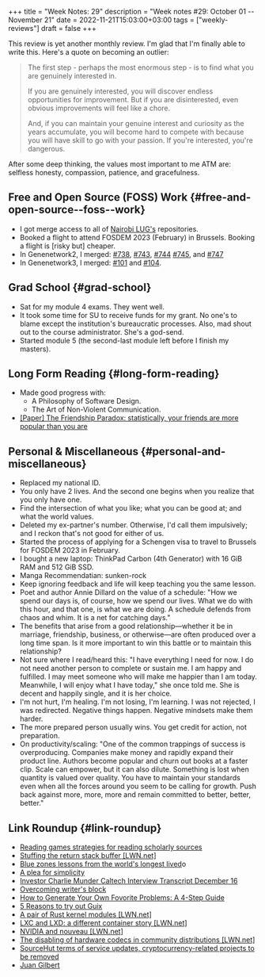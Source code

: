 +++
title = "Week Notes: 29"
description = "Week notes #29: October 01 -- November 21"
date = 2022-11-21T15:03:00+03:00
tags = ["weekly-reviews"]
draft = false
+++

This review is yet another monthly review.  I'm glad that I'm finally
able to write this.  Here's a quote on becoming an outlier:

> The first step - perhaps the most enormous step - is to find what you
> are genuinely interested in.
>
> If you are genuinely interested, you will discover endless
> opportunities for improvement. But if you are disinterested, even
> obvious improvements will feel like a chore.
>
> And, if you can maintain your genuine interest and curiosity as the
> years accumulate, you will become hard to compete with because you
> will have skill to go with your passion. If you're interested, you're
> dangerous.

After some deep thinking, the values most important to me ATM are:
selfless honesty, compassion, patience, and gracefulness.


## Free and Open Source (FOSS) Work {#free-and-open-source--foss--work}

-   I got merge access to all of [Nairobi LUG's](https://github.com/nairobilug) repositories.
-   Booked a flight to attend FOSDEM 2023 (February) in Brussels.
    Booking a flight is [risky but] cheaper.
-   In Genenetwork2, I merged: [#738](https://github.com/genenetwork/genenetwork2/pull/738), [#743](https://github.com/genenetwork/genenetwork2/pull/743), [#744](https://github.com/genenetwork/genenetwork2/pull/744) [#745](https://github.com/genenetwork/genenetwork2/pull/745), and [#747](https://github.com/genenetwork/genenetwork2/pull/747)
-   In Genenetwork3, I merged: [#101](https://github.com/genenetwork/genenetwork3/pull/101) and [#104](https://github.com/genenetwork/genenetwork3/pull/104).


## Grad School {#grad-school}

-   Sat for my module 4 exams.  They went well.
-   It took some time for SU to receive funds for my grant.  No one's to
    blame except the institution's bureaucratic processes.  Also, mad
    shout out to the course administrator.  She's a god-send.
-   Started module 5 (the second-last module left before I finish my masters).


## Long Form Reading {#long-form-reading}

-   Made good progress with:
    -   A Philosophy of Software Design.
    -   The Art of Non-Violent Communication.
-   [[Paper] The Friendship Paradox: statistically, your friends are more popular than you are](https://fermatslibrary.com/s/why-your-friends-have-more-friends-than-you-do)


## Personal &amp; Miscellaneous {#personal-and-miscellaneous}

-   Replaced my national ID.
-   You only have 2 lives.  And the second one begins when you realize
    that you only have one.
-   Find the intersection of what you like; what you can be good at; and
    what the world values.
-   Deleted my ex-partner's number.  Otherwise, I'd call them
    impulsively; and I reckon that's not good for either of us.
-   Started the process of applying for a Schengen visa to travel to
    Brussels for FOSDEM 2023 in February.
-   I bought a new laptop: ThinkPad Carbon (4th Generator) with 16 GiB
    RAM and 512 GiB SSD.
-   Manga Recommendatian: sunken-rock
-   Keep ignoring feedback and life will keep teaching you the same
    lesson.
-   Poet and author Annie Dillard on the value of a schedule: "How we
    spend our days is, of course, how we spend our lives. What we do
    with this hour, and that one, is what we are doing. A schedule
    defends from chaos and whim. It is a net for catching days."
-   The benefits that arise from a good relationship—whether it be in
    marriage, friendship, business, or otherwise—are often produced over
    a long time span.  Is it more important to win this battle or to
    maintain this relationship?
-   Not sure where I read/heard this: "I have everything I need for
    now. I do not need another person to complete or sustain me. I am
    happy and fulfilled. I may meet someone who will make me happier
    than I am today. Meanwhile, I will enjoy what I have today," she
    once told me.  She is decent and happily single, and it is her
    choice.
-   I'm not hurt, I'm healing.  I'm not losing, I'm learning.  I was not
    rejected, I was redirected.  Negative things happen.  Negative
    mindsets make them harder.
-   The more prepared person usually wins.  You get credit for action,
    not preparation.
-   On productivity/scaling: "One of the common trappings of success is
    overproducing.  Companies make money and rapidly expand their
    product line.  Authors become popular and churn out books at a
    faster clip.  Scale can empower, but it can also dilute. Something
    is lost when quantity is valued over quality.  You have to maintain
    your standards even when all the forces around you seem to be
    calling for growth. Push back against more, more, more and remain
    committed to better, better, better."


## Link Roundup {#link-roundup}

-   [Reading games strategies for reading scholarly sources](https://writingspaces.org/past-volumes/reading-games-strategies-for-reading-scholarly-sources/)
-   [Stuffing the return stack buffer [LWN.net]​](https://lwn.net/Articles/901834/)
-   [Blue zones lessons from the world's longest lived](https://fermatslibrary.com/s/blue-zones-lessons-from-the-worlds-longest-lived)o
-   [A plea for simplicity](https://www.schneier.com/essays/archives/1999/11/a_plea_for_simplicit.html)
-   [Investor Charlie Munder Caltech Interview Transcript December 16](https://www.rev.com/blog/transcripts/investor-charlie-munger-caltech-interview-transcript-december-16)
-   [Overcoming writer's block](https://twitter.com/dickiebush/status/1577657196179066883?s=20&t=PuQL2nAZPiNX_XX4XLcsEg)
-   [How to Generate Your Own Fovorite Problems: A 4-Step Guide](https://fortelabs.com/blog/how-to-generate-your-own-favorite-problems-a-4-step-guide/)
-   [5 Reasons to try out Guix](https://systemcrafters.net/craft-your-system-with-guix/5-reasons-to-try-guix/)
-   [A pair of Rust kernel modules [LWN.net]​](https://lwn.net/Articles/907685/)
-   [LXC and LXD: a different container story [LWN.net]​](https://lwn.net/Articles/907613/)
-   [NVIDIA and nouveau [LWN.net]​](https://lwn.net/Articles/910343/)
-   [The disabling of hardware codecs in community distributions [LWN.net]​](https://lwn.net/Articles/910978/)
-   [SourceHut terms of service updates, cryptocurrency-related projects to be removed](https://sourcehut.org/blog/2022-10-31-tos-update-cryptocurrency/)
-   [Juan Gilbert](https://en.wikipedia.org/wiki/Juan_E._Gilbert)
